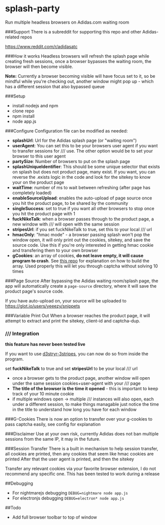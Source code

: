 # splash-party
Run multiple headless browsers on Adidas.com waiting room

###Support
There is a subreddit for supporting this repo and other Adidas-related repos 

https://www.reddit.com/r/adidasatc


###How it works
Headless browsers will refresh the splash page while creating fresh sessions, once a browser bypasses the waiting room, the browser will then become visible.

**Note:** Currently a browser becoming visible will have focus set to it, so be mindful while you're checking out, another window might pop up - which has a different session that also bypassed queue

###Setup

* install nodejs and npm
* clone repo
* npm install
* node app.js

###Configure
Configuration file can be modified as needed:

* **splashUrl**: Url for the Adidas splash page (or "waiting room")
* **userAgent**: You can set this to be your browsers user agent if you want to transfer sessions for /// use. The other option would be to set your browser to this user agent
* **partySize**: Number of browsers to put on the splash page
* **splashUniqueIdentifier**: This should be some unique selector that exists on splash but does not product page, many exist. If you want, you can reverse the .exists logic in the code and look for the sitekey to know your on the product page
* **waitTime**: number of ms to wait between refreshing (after page has completely loaded)
* **enableSourceUpload**: enables the auto-upload of page source once you hit the product page, to be shared by the community
* **singleSuccess**: set to true if you want all other browsers to stop once you hit the product page with 1
* **fuckNikeTalk**: when a browser passes through to the product page, a new window with /// will open with the same session
* **stripesUrl**: if you set fuckNikeTalk to true, set this to your local /// url
* **hmacOnly**: "hmac mode" - a browser passing splash won't pop the window open, it will only print out the cookies, sitekey, and save the source code. Use this if you're only interested in getting hmac cookie and transfering them to your own browser
* **gCookies**: an array of cookies, **do not leave empty, it will cause program to crash**. See [this repo](https://github.com/yeeezy/captcha-cookies) for explanation on how to build the array. Used properly this will let you through captcha without solving 10 times

###Page Source
After bypassing the Adidas waiting room/splash page, the app will automatically create a `page-source` directory, where it will save the product page's source code.

If you have auto-upload on, your source will be uploaded to https://glot.io/users/yeeezy/snippets

###Variable Print Out
When a browser reaches the product page, it will attempt to extract and print the sitekey, client-id and captcha-dup. 

### /// Integration

**this feature has never been tested live**

If you want to use [d3stryr-3stripes](https://github.com/thenikedestroyer/d3stryr-3stripes), you can now do so from inside the program.

set **fuckNikeTalk** to true and set **stripesUrl** to be your local /// url

* once a browser gets to the product page, another window will open under the same session cookies+user-agent with your /// page
* **The title of the browser is the time it opened** - this is important to keep track of your 10 minute cookie
* if multiple windows open -> multiple /// instances will also open, each under a different session, to make things managable just notice the time in the title to understand how long you have for each window


###G-Cookies
There is now an option to transfer over your g-cookies to pass captcha easily, see config for explanation

###Disclaimer
Use at your own risk, currently Adidas does not ban multiple sessions from the same IP, it may in the future.

###Session Transfer
There is a built in mechanism to help session transfer, all cookies are printed, then any cookies that seem like hmac cookies are printed
After that the user agent is printed, and then the sitekey

Transfer any relevant cookies via your favorite browser extension, I do not recommend any specific one. This has been tested to work during a release

##Debugging
* For nightmarejs debugging ```DEBUG=nightmare node app.js```
* For electronjs debugging ```DEBUG=electron* node app.js```

##Todo

* Add full browser toolbar to top of window

